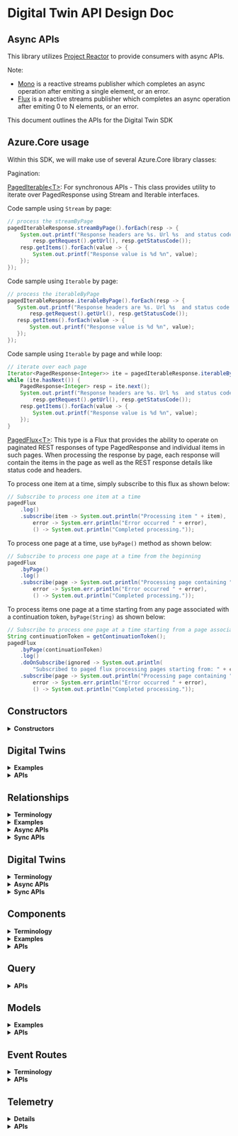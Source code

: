 # Digital Twin API Design Doc

## Async APIs
This library utilizes [Project Reactor](https://projectreactor.io/) to provide consumers with async APIs.

Note:
- [Mono](https://projectreactor.io/docs/core/release/api/reactor/core/publisher/Mono.html) is a reactive streams publisher which completes an async operation after emiting a single element, or an error.
- [Flux](https://projectreactor.io/docs/core/release/api/reactor/core/publisher/Flux.html) is a reactive streams publisher which completes an async operation after emiting 0 to N elements, or an error.

This document outlines the APIs for the Digital Twin SDK

## Azure.Core usage
Within this SDK, we will make use of several Azure.Core library classes:

Pagination:

[PagedIterable\<T>](https://github.com/Azure/azure-sdk-for-java/blob/master/sdk/core/azure-core/src/main/java/com/azure/core/http/rest/PagedIterable.java): For synchronous APIs - This class provides utility to iterate over PagedResponse using Stream and Iterable interfaces.

Code sample using `Stream` by page:
```java
// process the streamByPage
pagedIterableResponse.streamByPage().forEach(resp -> {
    System.out.printf("Response headers are %s. Url %s  and status code %d %n", resp.getHeaders(),
        resp.getRequest().getUrl(), resp.getStatusCode());
    resp.getItems().forEach(value -> {
        System.out.printf("Response value is %d %n", value);
    });
});
```

 Code sample using `Iterable` by page:
 ```java
// process the iterableByPage
pagedIterableResponse.iterableByPage().forEach(resp -> {
    System.out.printf("Response headers are %s. Url %s  and status code %d %n", resp.getHeaders(),
        resp.getRequest().getUrl(), resp.getStatusCode());
    resp.getItems().forEach(value -> {
        System.out.printf("Response value is %d %n", value);
    });
});
 ```

Code sample using `Iterable` by page and while loop:
```java
// iterate over each page
Iterator<PagedResponse<Integer>> ite = pagedIterableResponse.iterableByPage().iterator();
while (ite.hasNext()) {
    PagedResponse<Integer> resp = ite.next();
    System.out.printf("Response headers are %s. Url %s  and status code %d %n", resp.getHeaders(),
        resp.getRequest().getUrl(), resp.getStatusCode());
    resp.getItems().forEach(value -> {
        System.out.printf("Response value is %d %n", value);
    });
}
```

[PagedFlux\<T>](https://github.com/Azure/azure-sdk-for-java/blob/master/sdk/core/azure-core/src/main/java/com/azure/core/http/rest/PagedFlux.java): This type is a Flux that provides the ability to operate on paginated REST responses of type PagedResponse and individual items in such pages. When processing the response by page, each response will contain the items in the page as well as the REST response details like status code and headers.

To process one item at a time, simply subscribe to this flux as shown below:
```java
// Subscribe to process one item at a time
pagedFlux
    .log()
    .subscribe(item -> System.out.println("Processing item " + item),
        error -> System.err.println("Error occurred " + error),
        () -> System.out.println("Completed processing."));
```

To process one page at a time, use `byPage()` method as shown below:
```java
// Subscribe to process one page at a time from the beginning
pagedFlux
    .byPage()
    .log()
    .subscribe(page -> System.out.println("Processing page containing " + page.getItems()),
        error -> System.err.println("Error occurred " + error),
        () -> System.out.println("Completed processing."));
```

To process items one page at a time starting from any page associated with a continuation token, `byPage(String)` as shown below:
```java
// Subscribe to process one page at a time starting from a page associated with a continuation token
String continuationToken = getContinuationToken();
pagedFlux
    .byPage(continuationToken)
    .log()
    .doOnSubscribe(ignored -> System.out.println(
        "Subscribed to paged flux processing pages starting from: " + continuationToken))
    .subscribe(page -> System.out.println("Processing page containing " + page.getItems()),
        error -> System.err.println("Error occurred " + error),
        () -> System.out.println("Completed processing."));
```

## Constructors
<details><summary><b>Constructors</b></summary>

Azure Digital Twins Service SDK exposes two clients - DigitalTwinsClient (sync version) and DigitalTwinsAsyncClient (async version).
They are initialized using builder pattern, where the `TokenCredential` (specifying the mechanism for retrieving OAuth tokens) and `endpoint` (the URL endpoint to connect to) are mandatory.

Sample usage:
```java
DigitalTwinsClient client = new DigitalTwinsClientBuilder()
            .tokenCredential(tokenCredential)
            .endpoint(endpoint)
            .buildClient();
```
OR
```java
DigitalTwinsAsyncClient client = new DigitalTwinsClientBuilder()
            .tokenCredential(tokenCredential)
            .endpoint(endpoint)
            .buildAsyncClient();
```
</details>

## Digital Twins
<details><summary><b>Examples</b></summary>
Here is an example digital twin
	
```json
{
  "$id": "myTwinId",
  "$metadata": {
    "$model": "urn:examplecom:interfaces:interfaceName:1",
    "$kind": "DigitalTwin",
    "property1": {
      "desiredValue": 1,
      "desiredVersion": 1,
      "ackVersion": 1,
      "ackCode": 200,
      "ackDescription": "description",
      "lastUpdateTime": "2020-05-23T21:44:02Z"
    },
    "property2": {
      "desiredValue": {
        "subProperty1": "some value",
        "subProperty2": "some other value"
      },
      "desiredVersion": 1,
      "ackVersion": 1,
      "ackCode": 200,
      "ackDescription": "description",
      "lastUpdateTime": "2020-05-23T21:44:02Z"
    }
  },
  "property1": 1,
  "property2": {
    "subProperty1": "some value",
    "subProperty2": "some other value"
  },
  "component1": {
    "$metadata": {
      "$model": "urn:examplecom:interfaces:interfaceName:1",
      "componentProperty": {
        "desiredValue": "some value",
        "desiredVersion": 1,
        "ackVersion": 1,
        "ackCode": 200,
        "ackDescription": "description",
        "lastUpdateTime": "2020-05-23T21:44:02Z"
      }
    }
  }
}
```
</details>


<details><summary><b>APIs</b></summary>

```java
TODO:
```
</details>


## Relationships
<details><summary><b>Terminology</b></summary>

Using relationships in DTDL models, digital twins can be connected into a relationship graph.

Relationship: (aka a "Relationship Edge") an individual edge in the Digital Twin relationship graph, ie. a tuple containing:
    
	RelationshipId (Unique identifier of this edge within the context of the source Digital Twin)
	SourceId (Id of the source Digital Twin) 
	TargetId (Id of the target Digital Twin)
	RelationshipName (User defined string such as "contains", "hasDoorTo", "isNextTo")
	0 to many user defined properties (ie: "OccupancyLimit", "temperature")

Each relationship in a digital twin is identified by its RelationshipId. An RelationshipId must be unique within the scope of the source Digital Twin. The combination of SourceId and RelationshipId must be unique within the scope of the service.
</details>

<details><summary><b>Examples</b></summary>
A relationship that signifies that room1 has a door to room2, and that it is open, would look like
	
```json
{
    "$relationshipId": "Door1",
    "$sourceId": "Room1",
    "$targetId": "Room2",
    "$relationshipName": "hasDoorTo",
    "doorStatus": "open"
}
```
	
A relationship that signifies that Room 1 contains a thermostat would look like

```json
{
	"$relationshipId" : "ThermostatEdge1",
	"$sourceId" : "Room1",
	"$targetId" : "Thermostat1",
	"$relationshipName" : "contains",
	"installDate" : "2019-4-1",
	"replaceBatteryDate" : "2020-4-1"
}
```

When getting a list of relationships (operations like "get all relationships for a Digital Twin" or "get all relationships for a Digital Twin with a given relationshipName"), the client library will return a string in the below format:

```json
{
  "value": [
    {
      "$relationshipId": "Door1",
      "$sourceId": "Room1",
      "$targetId": "Room2",
      "$relationshipName": "hasDoorTo",
      "doorStatus": "open"
    },
    {
      "$relationshipId": "Door2",
      "$sourceId": "Room1",
      "$targetId": "Room3",
      "$relationshipName": "hasDoorTo",
      "doorStatus": "closed"
    }
  ],
  "nextLink": "url-to-next-page"
}
```

When creating a relationship, the edge string does not follow the above format. The rest endpoint to create a relationship edge contains the sourceId, relationshipName, and the relationshipId, so the payload only needs to specify the targetId and any application properties, as seen below:
```json
{
        "$targetId": "myTargetTwin",
        "myApplicationProperty1": 1,
        "myApplicationProperty2": "some value"
}
```

When updating a relationship edge, the patch string follows the below format
```json
{
    "patchDocument": 
    [
        {
            "op": "replace",
            "path": "/property1",
            "value": 1
        },
        {
            "op": "add",
            "path": "/myComponent/Property",
            "value": 1
        },
        {
            "op": "remove",
            "path": "/property3"
        }
    ]
}
```
</details>

<details><summary><b>Async APIs</b></summary>

These APIs are invoked via DigitalTwinsAsyncClient.

```java
    /**
     * Creates a relationship on a digital twin.
     *
     * @param digitalTwinId The Id of the source digital twin.
     * @param relationshipId The Id of the relationship to be created.
     * @param relationship The application/json relationship to be created.
     * @return The application/json relationship created.
     */
    @ServiceMethod(returns = ReturnType.SINGLE)
    public Mono<String> createRelationship(String digitalTwinId, String relationshipId, String relationship) { }

    /**
     * Creates a relationship on a digital twin.
     *
     * @param digitalTwinId The Id of the source digital twin.
     * @param relationshipId The Id of the relationship to be created.
     * @param relationship The application/json relationship to be created.
     * @return A REST response containing the application/json relationship created.
     */
    @ServiceMethod(returns = ReturnType.SINGLE)
    public Mono<DigitalTwinsResponse<String>> createRelationshipWithResponse(String digitalTwinId, String relationshipId, String relationship) { }

    /**
     * Creates a relationship on a digital twin.
     *
     * @param digitalTwinId The Id of the source digital twin.
     * @param relationshipId The Id of the relationship to be created.
     * @param relationship The relationship to be created.
     * @param clazz The model class to convert the relationship to.
     * @return The relationship created.
     */
    @ServiceMethod(returns = ReturnType.SINGLE)
    public <T> Mono<T> createRelationship(String digitalTwinId, String relationshipId, Object relationship, Class<T> clazz) { }

    /**
     * Creates a relationship on a digital twin.
     *
     * @param digitalTwinId The Id of the source digital twin.
     * @param relationshipId The Id of the relationship to be created.
     * @param relationship The relationship to be created.
     * @param clazz The model class to convert the relationship to.
     * @return A REST response containing the relationship created.
     */
    @ServiceMethod(returns = ReturnType.SINGLE)
    public <T> Mono<DigitalTwinsResponse<T>> createRelationshipWithResponse(String digitalTwinId, String relationshipId, Object relationship, Class<T> clazz) { }

    /**
     * Gets a relationship on a digital twin.
     *
     * @param digitalTwinId The Id of the source digital twin.
     * @param relationshipId The Id of the relationship to retrieve.
     * @return The application/json relationship corresponding to the provided relationshipId.
     */
    @ServiceMethod(returns = ReturnType.SINGLE)
    public Mono<String> getRelationship(String digitalTwinId, String relationshipId) { }

    /**
     * Gets a relationship on a digital twin.
     *
     * @param digitalTwinId The Id of the source digital twin.
     * @param relationshipId The Id of the relationship to retrieve.
     * @return A REST response containing the application/json relationship corresponding to the provided relationshipId.
     */
    @ServiceMethod(returns = ReturnType.SINGLE)
    public Mono<DigitalTwinsResponse<String>> getRelationshipWithResponse(String digitalTwinId, String relationshipId) { }

    /**
     * Gets a relationship on a digital twin.
     *
     * @param digitalTwinId The Id of the source digital twin.
     * @param relationshipId The Id of the relationship to retrieve.
     * @param clazz The model class to convert the relationship to.
     * @return The relationship corresponding to the provided relationshipId.
     */
    @ServiceMethod(returns = ReturnType.SINGLE)
    public <T> Mono<T> getRelationship(String digitalTwinId, String relationshipId, Class<T> clazz) { }

    /**
     * Gets a relationship on a digital twin.
     *
     * @param digitalTwinId The Id of the source digital twin.
     * @param relationshipId The Id of the relationship to retrieve.
     * @param clazz The model class to convert the relationship to.
     * @return A REST response containing the relationship corresponding to the provided relationshipId.
     */
    @ServiceMethod(returns = ReturnType.SINGLE)
    public <T> Mono<DigitalTwinsResponse<T>> getRelationshipWithResponse(String digitalTwinId, String relationshipId, Class<T> clazz) { }

    /**
     * Updates the properties of a relationship on a digital twin.
     *
     * @param digitalTwinId The Id of the source digital twin.
     * @param relationshipId The Id of the relationship to be updated.
     * @param relationshipUpdateOperations The list of application/json-patch+json operations to be performed on the specified digital twin's relationship.
     * @return An empty response.
     */
    @ServiceMethod(returns = ReturnType.SINGLE)
    public Mono<Void> updateRelationship(String digitalTwinId, String relationshipId, List<Object> relationshipUpdateOperations) { }

    /**
     * Updates the properties of a relationship on a digital twin.
     *
     * @param digitalTwinId The Id of the source digital twin.
     * @param relationshipId The Id of the relationship to be updated.
     * @param relationshipUpdateOperations The list of application/json-patch+json operations to be performed on the specified digital twin's relationship.
     * @param options The optional settings for this request.
     * @return A REST response.
     */
    @ServiceMethod(returns = ReturnType.SINGLE)
    public Mono<DigitalTwinsResponse<Void>> updateRelationshipWithResponse(String digitalTwinId, String relationshipId, List<Object> relationshipUpdateOperations, RequestOptions options) { }

    /**
     * Deletes a relationship on a digital twin.
     *
     * @param digitalTwinId The Id of the source digital twin.
     * @param relationshipId The Id of the relationship to delete.
     */
    @ServiceMethod(returns = ReturnType.SINGLE)
    public Mono<Void> deleteRelationship(String digitalTwinId, String relationshipId) { }

    /**
     * Deletes a relationship on a digital twin.
     *
     * @param digitalTwinId The Id of the source digital twin.
     * @param relationshipId The Id of the relationship to delete.
     * @param options The optional settings for this request.
     * @return A REST response.
     */
    @ServiceMethod(returns = ReturnType.SINGLE)
    public Mono<Response<Void>> deleteRelationshipWithResponse(String digitalTwinId, String relationshipId, RequestOptions options) { }

    /**
     * Gets all the relationships on a digital twin by iterating through a collection.
     *
     * @param digitalTwinId The Id of the source digital twin.
     * @return A {@link PagedFlux} of application/json relationships belonging to the specified digital twin and the http response.
     */
    @ServiceMethod(returns = ReturnType.COLLECTION)
    public PagedFlux<String> listRelationships(String digitalTwinId) { }

    /**
     * Gets all the relationships on a digital twin filtered by the relationship name, by iterating through a collection.
     *
     * @param digitalTwinId The Id of the source digital twin.
     * @param relationshipName The name of a relationship to filter to.
     * @return A {@link PagedFlux} of application/json relationships belonging to the specified digital twin and the http response.
     */
    @ServiceMethod(returns = ReturnType.COLLECTION)
    public PagedFlux<String> listRelationships(String digitalTwinId, String relationshipName) { }

    /**
     * Gets all the relationships on a digital twin by iterating through a collection.
     *
     * @param digitalTwinId The Id of the source digital twin.
     * @param clazz The model class to convert the relationship to. Since a digital twin might have relationships conforming to different models, it is advisable to convert them to a generic model.
     * @return A {@link PagedFlux} of relationships belonging to the specified digital twin and the http response.
     */
    @ServiceMethod(returns = ReturnType.COLLECTION)
    public <T> PagedFlux<T> listRelationships(String digitalTwinId, Class<T> clazz) { }
    
    /**
     * Gets all the relationships on a digital twin filtered by the relationship name, by iterating through a collection.
     *
     * @param digitalTwinId The Id of the source digital twin.
     * @param relationshipName The name of a relationship to filter to.
     * @param clazz The model class to convert the relationship to.
     * @return A {@link PagedFlux} of relationships belonging to the specified digital twin and the http response.
     */
    @ServiceMethod(returns = ReturnType.COLLECTION)
    public <T> PagedFlux<T> listRelationships(String digitalTwinId, String relationshipName, Class<T> clazz) { }


    /**
     * Gets all the relationships referencing a digital twin as a target by iterating through a collection.
     *
     * @param digitalTwinId The Id of the target digital twin.
     * @return A {@link PagedFlux} of relationships directed towards the specified digital twin and the http response.
     */
    @ServiceMethod(returns = ReturnType.COLLECTION)
    public PagedFlux<IncomingRelationship> listIncomingRelationships(String digitalTwinId) { }

```
</details>

<details><summary><b>Sync APIs</b></summary>

These APIs are invoked via DigitalTwinsClient.

```java
    /**
     * Creates a relationship on a digital twin.
     *
     * @param digitalTwinId The Id of the source digital twin.
     * @param relationshipId The Id of the relationship to be created.
     * @param relationship The application/json relationship to be created.
     * @return The application/json relationship created.
     */
    @ServiceMethod(returns = ReturnType.SINGLE)
    public String createRelationship(String digitalTwinId, String relationshipId, String relationship) { }

    /**
     * Creates a relationship on a digital twin.
     *
     * @param digitalTwinId The Id of the source digital twin.
     * @param relationshipId The Id of the relationship to be created.
     * @param relationship The application/json relationship to be created.
     * @param context Additional context that is passed through the Http pipeline during the service call.
     * @return A REST response containing the application/json relationship created.
     */
    @ServiceMethod(returns = ReturnType.SINGLE)
    public DigitalTwinsResponse<String> createRelationshipWithResponse(String digitalTwinId, String relationshipId, String relationship, Context context) { }
    
    /**
     * Creates a relationship on a digital twin.
     *
     * @param digitalTwinId The Id of the source digital twin.
     * @param relationshipId The Id of the relationship to be created.
     * @param relationship The relationship to be created.
     * @param clazz The model class to convert the relationship to.
     * @return The relationship created.
     */
    @ServiceMethod(returns = ReturnType.SINGLE)
    public <T> T createRelationship(String digitalTwinId, String relationshipId, Object relationship, Class<T> clazz) { }

    /**
     * Creates a relationship on a digital twin.
     *
     * @param digitalTwinId The Id of the source digital twin.
     * @param relationshipId The Id of the relationship to be created.
     * @param relationship The relationship to be created.
     * @param clazz The model class to convert the relationship to.
     * @param context Additional context that is passed through the Http pipeline during the service call.
     * @return A REST response containing the relationship created.
     */
    @ServiceMethod(returns = ReturnType.SINGLE)
    public <T> DigitalTwinsResponse<T> createRelationshipWithResponse(String digitalTwinId, String relationshipId, Object relationship, Class<T> clazz, Context context) { }

    /**
     * Gets a relationship on a digital twin.
     *
     * @param digitalTwinId The Id of the source digital twin.
     * @param relationshipId The Id of the relationship to retrieve.
     * @return The application/json relationship corresponding to the provided relationshipId.
     */
    @ServiceMethod(returns = ReturnType.SINGLE)
    public String getRelationship(String digitalTwinId, String relationshipId) { }

    /**
     * Gets a relationship on a digital twin.
     *
     * @param digitalTwinId The Id of the source digital twin.
     * @param relationshipId The Id of the relationship to retrieve.
     * @param context Additional context that is passed through the Http pipeline during the service call.
     * @return A REST response containing the application/json relationship corresponding to the provided relationshipId.
     */
    @ServiceMethod(returns = ReturnType.SINGLE)
    public DigitalTwinsResponse<String> getRelationshipWithResponse(String digitalTwinId, String relationshipId, Context context) { }

    /**
     * Gets a relationship on a digital twin.
     *
     * @param digitalTwinId The Id of the source digital twin.
     * @param relationshipId The Id of the relationship to retrieve.
     * @param clazz The model class to convert the relationship to.
     * @return The relationship corresponding to the provided relationshipId.
     */
    @ServiceMethod(returns = ReturnType.SINGLE)
    public <T> T getRelationship(String digitalTwinId, String relationshipId, Class<T> clazz) { }

    /**
     * Gets a relationship on a digital twin.
     *
     * @param digitalTwinId The Id of the source digital twin.
     * @param relationshipId The Id of the relationship to retrieve.
     * @param clazz The model class to convert the relationship to.
     * @param context Additional context that is passed through the Http pipeline during the service call.
     * @return A REST response containing the relationship corresponding to the provided relationshipId.
     */
    @ServiceMethod(returns = ReturnType.SINGLE)
    public <T> DigitalTwinsResponse<T> getRelationshipWithResponse(String digitalTwinId, String relationshipId, Class<T> clazz, Context context) { }

    /**
     * Updates the properties of a relationship on a digital twin.
     *
     * @param digitalTwinId The Id of the source digital twin.
     * @param relationshipId The Id of the relationship to be updated.
     * @param relationshipUpdateOperations The list of application/json-patch+json operations to be performed on the specified digital twin's relationship.
     */
    @ServiceMethod(returns = ReturnType.SINGLE)
    public void updateRelationship(String digitalTwinId, String relationshipId, List<Object> relationshipUpdateOperations) { }

    /**
     * Updates the properties of a relationship on a digital twin.
     *
     * @param digitalTwinId The Id of the source digital twin.
     * @param relationshipId The Id of the relationship to be updated.
     * @param relationshipUpdateOperations The list of application/json-patch+json operations to be performed on the specified digital twin's relationship.
     * @param options The optional settings for this request.
     * @param context Additional context that is passed through the Http pipeline during the service call.
     * @return A REST response.
     */
    @ServiceMethod(returns = ReturnType.SINGLE)
    public DigitalTwinsResponse<Void> updateRelationshipWithResponse(String digitalTwinId, String relationshipId, List<Object> relationshipUpdateOperations, RequestOptions options, Context context) { }

    /**
     * Deletes a relationship on a digital twin.
     *
     * @param digitalTwinId The Id of the source digital twin.
     * @param relationshipId The Id of the relationship to delete.
     */
    @ServiceMethod(returns = ReturnType.SINGLE)
    public void deleteRelationship(String digitalTwinId, String relationshipId) { }

    /**
     * Deletes a relationship on a digital twin.
     *
     * @param digitalTwinId The Id of the source digital twin.
     * @param relationshipId The Id of the relationship to delete.
     * @param options The optional settings for this request.
     * @param context Additional context that is passed through the Http pipeline during the service call.
     * @return A REST response.
     */
    @ServiceMethod(returns = ReturnType.SINGLE)
    public Response<Void> deleteRelationshipWithResponse(String digitalTwinId, String relationshipId, RequestOptions options, Context context) { }

    /**
     * Gets all the relationships on a digital twin by iterating through a collection.
     *
     * @param digitalTwinId The Id of the source digital twin.
     * @return A {@link PagedIterable} of application/json relationships belonging to the specified digital twin and the http response.
     */
    @ServiceMethod(returns = ReturnType.COLLECTION)
    public PagedIterable<String> listRelationships(String digitalTwinId) { }

    /**
     * Gets all the relationships on a digital twin filtered by the relationship name, by iterating through a collection.
     *
     * @param digitalTwinId The Id of the source digital twin.
     * @param relationshipName The name of a relationship to filter to.
     * @param context Additional context that is passed through the Http pipeline during the service call.
     * @return A {@link PagedIterable} of application/json relationships belonging to the specified digital twin and the http response.
     */
    @ServiceMethod(returns = ReturnType.COLLECTION)
    public PagedIterable<String> listRelationships(String digitalTwinId, String relationshipName, Context context) { }

    /**
     * Gets all the relationships on a digital twin by iterating through a collection.
     *
     * @param digitalTwinId The Id of the source digital twin.
     * @param clazz The model class to convert the relationship to. Since a digital twin might have relationships conforming to different models, it is advisable to convert them to a generic model.
     * @return A {@link PagedIterable} of relationships belonging to the specified digital twin and the http response.
     */
    @ServiceMethod(returns = ReturnType.COLLECTION)
    public <T> PagedIterable<T> listRelationships(String digitalTwinId, Class<T> clazz) { }

    /**
     * Gets all the relationships on a digital twin filtered by the relationship name, by iterating through a collection.
     *
     * @param digitalTwinId The Id of the source digital twin.
     * @param relationshipName The name of a relationship to filter to.
     * @param clazz The model class to convert the relationship to.
     * @param context Additional context that is passed through the Http pipeline during the service call.
     * @return A {@link PagedIterable} of relationships belonging to the specified digital twin and the http response.
     */
    @ServiceMethod(returns = ReturnType.COLLECTION)
    public <T> PagedIterable<T> listRelationships(String digitalTwinId, String relationshipName, Class<T> clazz, Context context) { }

    /**
     * Gets all the relationships referencing a digital twin as a target by iterating through a collection.
     *
     * @param digitalTwinId The Id of the target digital twin.
     * @param context Additional context that is passed through the Http pipeline during the service call.
     * @return A {@link PagedIterable} of application/json relationships directed towards the specified digital twin and the http response.
     */
    @ServiceMethod(returns = ReturnType.COLLECTION)
    public PagedIterable<IncomingRelationship> listIncomingRelationships(String digitalTwinId, Context context) { }

```
</details>

## Digital Twins
<details><summary><b>Terminology</b></summary>

A digital twin is an instance of one of your custom-defined models.

</details>

<details><summary><b>Async APIs</b></summary>

These APIs are invoked via DigitalTwinsAsyncClient.

```java
/**
 * Gets a digital twin.
 *
 * @param digitalTwinId The Id of the digital twin. The Id is unique within the service and case sensitive.
 * @return The application/json digital twin
 */
@ServiceMethod(returns = ReturnType.SINGLE)
public Mono<String> getDigitalTwin(String digitalTwinId)

/**
 * Gets a digital twin.
 *
 * @param digitalTwinId The Id of the digital twin. The Id is unique within the service and case sensitive.
 * @param classType The model class to convert the response to.
 * @return The application/json digital twin
 */
@ServiceMethod(returns = ReturnType.SINGLE)
public <T> Mono<T> getDigitalTwin(String digitalTwinId, Class<T> classType)

/**
 * Gets a digital twin.
 *
 * @param digitalTwinId The Id of the digital twin. The Id is unique within the service and case sensitive.
 * @return A Http response containing the application/json digital twin
 */
@ServiceMethod(returns = ReturnType.SINGLE)
public Mono<Response<String>> getDigitalTwinWithResponse(String digitalTwinId)

/**
 * Gets a digital twin.
 *
 * @param digitalTwinId The Id of the digital twin. The Id is unique within the service and case sensitive.
 * @param classType The model class to convert the response to.
 * @return A Http response containing the application/json digital twin
 */
@ServiceMethod(returns = ReturnType.SINGLE)
public <T> Mono<Response<T>> getDigitalTwinWithResponse(String digitalTwinId, Class<T> classType)

 /**
 * Creates a digital twin.
 *
 * @param digitalTwinId The Id of the digital twin.
 * @param digitalTwin The application/json digital twin to create.
 * @return The application/json digital twin created.
 */
@ServiceMethod(returns = ReturnType.SINGLE)
public Mono<String> createDigitalTwin(String digitalTwinId, String digitalTwin)

 /**
 * Creates a digital twin.
 *
 * @param digitalTwinId The Id of the digital twin.
 * @param digitalTwin The application/json digital twin to create.
 * @param classType The model class to convert the response to.
 * @return The application/json digital twin created.
 */
@ServiceMethod(returns = ReturnType.SINGLE)
public <T> Mono<T> createDigitalTwin(String digitalTwinId, Object digitalTwin, Class<T> classType)

/**
 * Creates a digital twin.
 *
 * @param digitalTwinId The Id of the digital twin.
 * @param digitalTwin The application/json digital twin to create.
 * @return A Http response containing application/json digital twin created.
 */
@ServiceMethod(returns = ReturnType.SINGLE)
public Mono<Response<String>> createDigitalTwinWithResponse(String digitalTwinId, String digitalTwin)

 /**
 * Creates a digital twin.
 *
 * @param digitalTwinId The Id of the digital twin.
 * @param digitalTwin The application/json digital twin to create.
 * @param classType The model class to convert the response to.
 * @return A Http response containing application/json digital twin created.
 */
@ServiceMethod(returns = ReturnType.SINGLE)
public <T> Mono<Response<T>> createDigitalTwinWithResponse(String digitalTwinId, Object digitalTwin, Class<T> classType)

/**
 * Deletes a digital twin. All relationships referencing the digital twin must already be deleted.
 *
 * @param digitalTwinId The Id of the digital twin. The Id is unique within the service and case sensitive.
 */
@ServiceMethod(returns = ReturnType.SINGLE)
public Mono<Void> deleteDigitalTwin(String digitalTwinId)

/**
 * Deletes a digital twin. All relationships referencing the digital twin must already be deleted.
 *
 * @param digitalTwinId The Id of the digital twin. The Id is unique within the service and case sensitive.
 * @param options The optional settings for this request
 * @return The Http response
 */
@ServiceMethod(returns = ReturnType.SINGLE)
public Mono<Response<Void>> deleteDigitalTwinWithResponse(String digitalTwinId, RequestOptions options)

 /**
 * Updates a digital twin.
 *
 * @param digitalTwinId The Id of the digital twin.
 * @param digitalTwinUpdateOperations The application/json-patch+json operations to be performed on the specified digital twin
 * @return The updated application/json digital twin.
 */
@ServiceMethod(returns = ReturnType.SINGLE)
public Mono<String> updateDigitalTwin(String digitalTwinId, List<Object> digitalTwinUpdateOperations)

 /**
 * Updates a digital twin.
 *
 * @param digitalTwinId The Id of the digital twin.
 * @param digitalTwinUpdateOperations The application/json-patch+json operations to be performed on the specified digital twin
 * @param classType The model class to convert the response to.
 * @return The updated application/json digital twin.
 */
@ServiceMethod(returns = ReturnType.SINGLE)
public <T> Mono<T> updateDigitalTwin(String digitalTwinId, List<Object> digitalTwinUpdateOperations, Class<T> classType)

/**
 * Updates a digital twin.
 *
 * @param digitalTwinId The Id of the digital twin.
 * @param digitalTwinUpdateOperations The application/json-patch+json operations to be performed on the specified digital twin
 * @param options The optional settings for this request
 * @return A Http response containing updated application/json digital twin.
 */
@ServiceMethod(returns = ReturnType.SINGLE)
public Mono<Response<String>> updateDigitalTwinWithResponse(String digitalTwinId, List<Object> digitalTwinUpdateOperations, RequestOptions options)

 /**
 * Updates a digital twin.
 *
 * @param digitalTwinId The Id of the digital twin.
 * @param digitalTwinUpdateOperations The application/json-patch+json operations to be performed on the specified digital twin
 * @param classType The model class to convert the response to.
 * @param options The optional settings for this request
 * @return A Http response containing updated application/json digital twin.
 */
@ServiceMethod(returns = ReturnType.SINGLE)
public <T> Mono<Response<T>> updateDigitalTwinWithResponse(String digitalTwinId, List<Object> digitalTwinUpdateOperations, RequestOptions options, Class<T> classType)
```

</details>

<details><summary><b>Sync APIs</b></summary>

These APIs are invoked via DigitalTwinsClient.

```java
/**
 * Gets a digital twin.
 *
 * @param digitalTwinId The Id of the digital twin. The Id is unique within the service and case sensitive.
 * @return The application/json digital twin
 */
@ServiceMethod(returns = ReturnType.SINGLE)
public String getDigitalTwin(String digitalTwinId)

/**
 * Gets a digital twin.
 *
 * @param digitalTwinId The Id of the digital twin. The Id is unique within the service and case sensitive.
 * @param classType The model class to convert the response to.
 * @return The application/json digital twin
 */
@ServiceMethod(returns = ReturnType.SINGLE)
public <T> getDigitalTwin(String digitalTwinId, Class<T> classType)

/**
 * Gets a digital twin.
 *
 * @param digitalTwinId The Id of the digital twin. The Id is unique within the service and case sensitive.
 * @param context Additional context that is passed through the Http pipeline during the service call.
 * @return A Http response containing application/json digital twin
 */
@ServiceMethod(returns = ReturnType.SINGLE)
public Response<String> getDigitalTwinWithResponse(String digitalTwinId, Context context)

/**
 * Gets a digital twin.
 *
 * @param digitalTwinId The Id of the digital twin. The Id is unique within the service and case sensitive.
 * @param classType The model class to convert the response to.
 * @param context Additional context that is passed through the Http pipeline during the service call.
 * @return A Http response containing application/json digital twin
 */
@ServiceMethod(returns = ReturnType.SINGLE)
public <T> Response<T> getDigitalTwinWithResponse(String digitalTwinId, Class<T> classType, Context context)

 /**
 * Creates a digital twin.
 *
 * @param digitalTwinId The Id of the digital twin.
 * @param digitalTwin The application/json digital twin to create.
 * @return The application/json digital twin created.
 */
@ServiceMethod(returns = ReturnType.SINGLE)
public String createDigitalTwin(String digitalTwinId, String digitalTwin)

 /**
 * Creates a digital twin.
 *
 * @param digitalTwinId The Id of the digital twin.
 * @param classType The model class to convert the response to.
 * @param digitalTwin The application/json digital twin to create.
 * @return The application/json digital twin created.
 */
@ServiceMethod(returns = ReturnType.SINGLE)
public <T> createDigitalTwin(String digitalTwinId, Object digitalTwin, Class<T> classType)

/**
 * Creates a digital twin.
 *
 * @param digitalTwinId The Id of the digital twin.
 * @param digitalTwin The application/json digital twin to create.
 * @param context Additional context that is passed through the Http pipeline during the service call.
 * @return A Http response containing application/json digital twin created.
 */
@ServiceMethod(returns = ReturnType.SINGLE)
public Response<String> createDigitalTwinWithResponse(String digitalTwinId, String digitalTwin, Context context)

/**
 * Creates a digital twin.
 *
 * @param digitalTwinId The Id of the digital twin.
 * @param digitalTwin The application/json digital twin to create.
 * @param classType The model class to convert the response to.
 * @param context Additional context that is passed through the Http pipeline during the service call.
 * @return A Http response containing application/json digital twin created.
 */
@ServiceMethod(returns = ReturnType.SINGLE)
public <T> Response<T> createDigitalTwinWithResponse(String digitalTwinId, String digitalTwin, Class<T> classType, Context context)

/**
 * Deletes a digital twin. All relationships referencing the digital twin must already be deleted.
 *
 * @param digitalTwinId The Id of the digital twin. The Id is unique within the service and case sensitive.
 */
@ServiceMethod(returns = ReturnType.SINGLE)
public Void deleteDigitalTwin(String digitalTwinId)

/**
 * Deletes a digital twin. All relationships referencing the digital twin must already be deleted.
 *
 * @param digitalTwinId The Id of the digital twin. The Id is unique within the service and case sensitive.
 * @param options The optional settings for this request
 * @param context Additional context that is passed through the Http pipeline during the service call.
 * @return The Http response
 */
@ServiceMethod(returns = ReturnType.SINGLE)
public Response<Void> deleteDigitalTwinWithResponse(String digitalTwinId, RequestOptions options, Context context)

 /**
 * Updates a digital twin.
 *
 * @param digitalTwinId The Id of the digital twin.
 * @param digitalTwinUpdateOperations The application/json-patch+json operations to be performed on the specified digital twin
 * @return The updated application/json digital twin.
 */
@ServiceMethod(returns = ReturnType.SINGLE)
public String updateDigitalTwin(String digitalTwinId, List<Object> digitalTwinUpdateOperations)

 /**
 * Updates a digital twin.
 *
 * @param digitalTwinId The Id of the digital twin.
 * @param digitalTwinUpdateOperations The application/json-patch+json operations to be performed on the specified digital twin
 * @param classType The model class to convert the response to.
 * @return The updated application/json digital twin.
 */
@ServiceMethod(returns = ReturnType.SINGLE)
public <T> updateDigitalTwin(String digitalTwinId, List<Object> digitalTwinUpdateOperations, Class<T> classType)

/**
 * Updates a digital twin.
 *
 * @param digitalTwinId The Id of the digital twin.
 * @param digitalTwinUpdateOperations The application/json-patch+json operations to be performed on the specified digital twin
 * @param options The optional settings for this request
 * @param context Additional context that is passed through the Http pipeline during the service call.
 * @return A Http response containing updated application/json digital twin.
 */
@ServiceMethod(returns = ReturnType.SINGLE)
public Response<String> updateDigitalTwinWithResponse(String digitalTwinId, List<Object> digitalTwinUpdateOperations, RequestOptions options, Context context)

/**
 * Updates a digital twin.
 *
 * @param digitalTwinId The Id of the digital twin.
 * @param digitalTwinUpdateOperations The application/json-patch+json operations to be performed on the specified digital twin
 * @param options The optional settings for this request
 * @param classType The model class to convert the response to.
 * @param context Additional context that is passed through the Http pipeline during the service call.
 * @return A Http response containing updated application/json digital twin.
 */
@ServiceMethod(returns = ReturnType.SINGLE)
public <T> Response<T> updateDigitalTwinWithResponse(String digitalTwinId, List<Object> digitalTwinUpdateOperations, RequestOptions options, Class<T> classType, Context context)
```
</details>

## Components
<details><summary><b>Terminology</b></summary>

Component: A named instance of an interface in the context of a capability model or another interface. 

</details>

<details><summary><b>Examples</b></summary>
Getting a component, SDK will return a string in following format:
	
```json
{
    "$metadata": {
        "$model": "urn:examplecom:interfaces:interfaceName:1",
        "property1": {
        "desiredValue": 1,
        "desiredVersion": 1,
        "ackVersion": 1,
        "ackCode": 200,
        "ackDescription": "description",
        "lastUpdateTime": "2020-05-23T21:44:02Z"
        },
        "property2": {
        "desiredValue": {
            "subProperty1": "some value",
            "subProperty2": "some other value"
        },
        "desiredVersion": 1,
        "ackVersion": 1,
        "ackCode": 200,
        "ackDescription": "description",
        "lastUpdateTime": "2020-05-23T21:44:02Z"
        }
    },
    "property1": 1,
    "property2": {
        "subProperty1": "some value",
        "subProperty2": "some other value"
    },
    "component1": {
        "$metadata": {
        "$model": "urn:examplecom:interfaces:interfaceName:1",
        "componentProperty": {
            "desiredValue": "some value",
            "desiredVersion": 1,
            "ackVersion": 1,
            "ackCode": 200,
            "ackDescription": "description",
            "lastUpdateTime": "2020-05-23T21:44:02Z"
        }
        }
    }
}
```

When updating a component, the patch string follows the below format
```json
    "jsonPatchDocument": [
        {
        "op": "add",
        "path": "property1",
        "value": 1
        },
        {
        "op": "remove",
        "path": "property2"
        },
        {
        "op": "replace",
        "path": "property3/subProperty1",
        "value": "new value"
        }
    ]
```

</details>


<details>
<summary><b>APIs</b></summary>


```java
TODO:
```

</details>

## Query
<details>
<summary><b>APIs</b></summary>


```java
TODO:
```
</details>

## Models
<details><summary><b>Examples</b></summary>
A model defines the properties, components, and relationships of a given digital twin. A sample model can be seen below

```json
{
  "@id": "urn:azureiotcom:SampleModel:1",
  "@type": "Interface",
  "contents": 
  [
    {
  	"@type": "Property",
  	"name": "name",
  	"displayName": "Sample instance name",
  	"schema": "string"
    },
    {
  	"@type": "Property",
  	"name": "temp",
  	"displayName": "Sample instance temperature",
  	"schema": "integer"
    },
    {
  	"@type": "Property",
  	"name": "comfortIndex",
  	"displayName": "Sample instance comfort index",
  	"schema": "integer"
    }
  ],
  "@context": "http://azureiot.com/v1/contexts/IoTModel.json"
}
```

When creating a model, the payload must be an array of models
```json
{
  "value": 
  [
    {
        "@id": "urn:azureiotcom:SampleModel:1",
        "@type": "Interface",
        "contents": [
          {
            "@type": "Property",
            "name": "name",
            "displayName": "Sample instance name",
            "schema": "string"
          },
          {
            "@type": "Property",
            "name": "temp",
            "displayName": "Sample instance temperature",
            "schema": "integer"
          },
          {
            "@type": "Property",
            "name": "comfortIndex",
            "displayName": "Sample instance comfort index",
            "schema": "integer"
          }
        ],
        "@context": "http://azureiot.com/v1/contexts/IoTModel.json"
      },
      {
        "@id": "urn:azureiotcom:OtherSampleModel:1",
        "@type": "Interface",
        "contents": [
          {
            "@type": "Property",
            "name": "count",
            "displayName": "Count",
            "schema": "integer"
          }
        ],
        "@context": "http://azureiot.com/v1/contexts/IoTModel.json"
      }
  ],
  "nextLink": "url-to-next-page"
}
```

When updating a model, the payload for a multi-operation json patch follows the below format
```json
[
      {
        "op": "replace",
        "path": "/decommissioned",
        "value": true
      },
      {
        "op": "replace",
        "path": "/decommissioned",
        "value": false
      }

]
```

</details>


<details><summary><b>APIs</b></summary>

Async APIs

```java
    
    /**
     * Decommissions a model.
     * @param modelId The Id of the model to decommission.
     */
    @ServiceMethod(returns = ReturnType.SINGLE)
    public Mono<Void> decommissionModel(String modelId) { }

    /**
     * Decommissions a model.
     * @param modelId The Id of the model to decommission.
     * @return The http response.
     */
    @ServiceMethod(returns = ReturnType.SINGLE)
    public Mono<Response> decommissionModelWithResponse(String modelId) { }

```

Sync APIs
```java
 /**

    /**
     * Decommissions a model.
     * @param modelId The Id of the model to decommission.
     */
    @ServiceMethod(returns = ReturnType.SINGLE)
    public Void decommissionModel(String modelId) { }

    /**
     * Decommissions a model.
     * @param modelId The Id of the model to decommission.
     * @param context Additional context that is passed through the Http pipeline during the service call.
     * @return The http response.
     */
    @ServiceMethod(returns = ReturnType.SINGLE)
    public Response decommissionModelWithResponse(String modelId, Context context) { }

```

</details>

## Event Routes
<details>
<summary><b>Terminology</b></summary>
Event Route - A route which directs notification and telemetry events to an endpoint. Endpoints are a destination outside of Azure Digital Twins such as an EventHub.

An event route has the following format:
- Id: The Id of the event route.
- Endpoint Id: The Id of the endpoint this event route is bound to.
- Filter: An expression which describes the events which are routed to the endpoint.


```json
{
  "id": "eventroute-001",
  "endpointId": "endpoint-001",
  "filter": "$eventType = 'DigitalTwinTelemetryMessages' or $eventType = 'DigitalTwinLifecycleNotification'"
}
```

</details>

<details>
<summary><b>APIs</b></summary>

```java
TODO:
```
</details>

## Telemetry
<details><summary><b>Details</b></summary>

The telemetry API requests for generation of a telemetry message for a logical twin. This method sends a fire and forget telemetry message by a digital twin. When this API succeeds, the caller is guaranteed that the telemetry message has been sent. There is no acknowledgement if or when the telemetry message is processed.

Telemtry for digital twin follows the pub/sub model. A digital twin publishes a telemetry message, which is then consumed by one or many destination endpoints (subscribers) defined under event routes.
These event routes need to be set before publishing a telemetry message, in order for the telemetry message to be consumed.

* Note: Currently, the event route specifies broad filters, eg., `"filter": "$eventType = 'DigitalTwinTelemetryMessages'`. The ability to specify filters with increased granularity will be available sometime between public-preview and GA (TBD). There will also be support for subscriptions, which can be used to create subscriptions between two twins, and used for routing telemetry, notifications etc.

The Telemetry API takes in the telemetry payload in the HTTP request body. It also requires the following additional HTTP headers to be set:

```
"dt-id": (required) A unique message identifier (in the scope of the digital twin id) that is commonly used for de-duplicating messages.
"dt-timestamp": (optional) An RFC 3339 timestamp that identifies the time the telemetry was measured."
```

These can be set using the `TelemetryOptions` object, which will take in the required parameter in the constructor, and have public setters for optional parameters.

```java
public class TelemetryOptions
{
    
}
```
Currently there is no support for user-provided headers.

The telemetry payload is a JSON object, as defined in the digital twin's DTDL.

</details>
<details><summary><b>APIs</b></summary>

```java
TODO:
```
</details>
